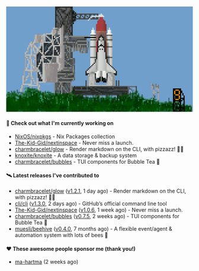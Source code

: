 ![](https://raw.githubusercontent.com/penguwin/penguwin/master/assets/shuttle.gif)

#### 🚀 Check out what I'm currently working on

- [NixOS/nixpkgs](https://github.com/NixOS/nixpkgs) - Nix Packages collection
- [The-Kid-Gid/nextinspace](https://github.com/The-Kid-Gid/nextinspace) - Never miss a launch.
- [charmbracelet/glow](https://github.com/charmbracelet/glow) - Render markdown on the CLI, with pizzazz! 💅🏻
- [knoxite/knoxite](https://github.com/knoxite/knoxite) - A data storage &amp; backup system
- [charmbracelet/bubbles](https://github.com/charmbracelet/bubbles) - TUI components for Bubble Tea 🍡

#### 🛰️ Latest releases I've contributed to

- [charmbracelet/glow](https://github.com/charmbracelet/glow) ([v1.2.1](https://github.com/charmbracelet/glow/releases/tag/v1.2.1), 1 day ago) - Render markdown on the CLI, with pizzazz! 💅🏻
- [cli/cli](https://github.com/cli/cli) ([v1.3.0](https://github.com/cli/cli/releases/tag/v1.3.0), 2 days ago) - GitHub’s official command line tool
- [The-Kid-Gid/nextinspace](https://github.com/The-Kid-Gid/nextinspace) ([v1.0.6](https://github.com/The-Kid-Gid/nextinspace/releases/tag/v1.0.6), 1 week ago) - Never miss a launch.
- [charmbracelet/bubbles](https://github.com/charmbracelet/bubbles) ([v0.7.5](https://github.com/charmbracelet/bubbles/releases/tag/v0.7.5), 2 weeks ago) - TUI components for Bubble Tea 🍡
- [muesli/beehive](https://github.com/muesli/beehive) ([v0.4.0](https://github.com/muesli/beehive/releases/tag/v0.4.0), 7 months ago) - A flexible event/agent &amp; automation system with lots of bees 🐝

#### ❤️ These awesome people sponsor me (thank you!)

- [ma-hartma](https://github.com/ma-hartma) (2 weeks ago)
